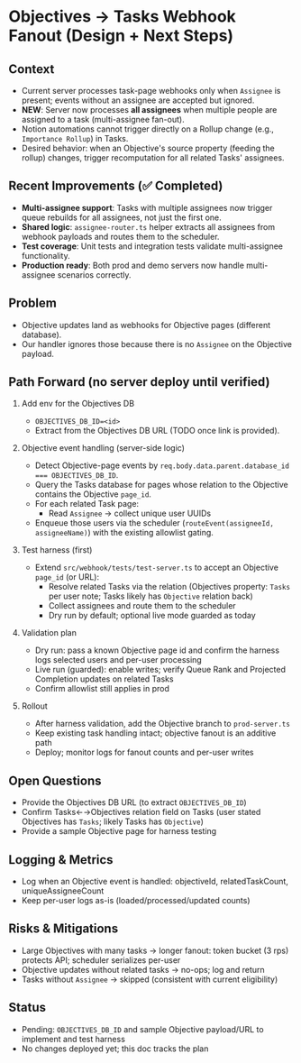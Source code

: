 # Objectives → Tasks Webhook Fanout (Design + Next Steps)

## Context
- Current server processes task-page webhooks only when `Assignee` is present; events without an assignee are accepted but ignored.
- **NEW**: Server now processes **all assignees** when multiple people are assigned to a task (multi-assignee fan-out).
- Notion automations cannot trigger directly on a Rollup change (e.g., `Importance Rollup`) in Tasks.
- Desired behavior: when an Objective's source property (feeding the rollup) changes, trigger recomputation for all related Tasks' assignees.

## Recent Improvements (✅ Completed)
- **Multi-assignee support**: Tasks with multiple assignees now trigger queue rebuilds for all assignees, not just the first one.
- **Shared logic**: `assignee-router.ts` helper extracts all assignees from webhook payloads and routes them to the scheduler.
- **Test coverage**: Unit tests and integration tests validate multi-assignee functionality.
- **Production ready**: Both prod and demo servers now handle multi-assignee scenarios correctly.

## Problem
- Objective updates land as webhooks for Objective pages (different database).
- Our handler ignores those because there is no `Assignee` on the Objective payload.

## Path Forward (no server deploy until verified)
1. Add env for the Objectives DB
   - `OBJECTIVES_DB_ID=<id>`
   - Extract from the Objectives DB URL (TODO once link is provided).

2. Objective event handling (server-side logic)
   - Detect Objective-page events by `req.body.data.parent.database_id === OBJECTIVES_DB_ID`.
   - Query the Tasks database for pages whose relation to the Objective contains the Objective `page_id`.
   - For each related Task page:
     - Read `Assignee` → collect unique user UUIDs
   - Enqueue those users via the scheduler (`routeEvent(assigneeId, assigneeName)`) with the existing allowlist gating.

3. Test harness (first)
   - Extend `src/webhook/tests/test-server.ts` to accept an Objective `page_id` (or URL):
     - Resolve related Tasks via the relation (Objectives property: `Tasks` per user note; Tasks likely has `Objective` relation back)
     - Collect assignees and route them to the scheduler
     - Dry run by default; optional live mode guarded as today

4. Validation plan
   - Dry run: pass a known Objective page id and confirm the harness logs selected users and per-user processing
   - Live run (guarded): enable writes; verify Queue Rank and Projected Completion updates on related Tasks
   - Confirm allowlist still applies in prod

5. Rollout
   - After harness validation, add the Objective branch to `prod-server.ts`
   - Keep existing task handling intact; objective fanout is an additive path
   - Deploy; monitor logs for fanout counts and per-user writes

## Open Questions
- Provide the Objectives DB URL (to extract `OBJECTIVES_DB_ID`)
- Confirm Tasks←→Objectives relation field on Tasks (user stated Objectives has `Tasks`; likely Tasks has `Objective`)
- Provide a sample Objective page for harness testing

## Logging & Metrics
- Log when an Objective event is handled: objectiveId, relatedTaskCount, uniqueAssigneeCount
- Keep per-user logs as-is (loaded/processed/updated counts)

## Risks & Mitigations
- Large Objectives with many tasks → longer fanout: token bucket (3 rps) protects API; scheduler serializes per-user
- Objective updates without related tasks → no-ops; log and return
- Tasks without `Assignee` → skipped (consistent with current eligibility)

## Status
- Pending: `OBJECTIVES_DB_ID` and sample Objective payload/URL to implement and test harness
- No changes deployed yet; this doc tracks the plan
